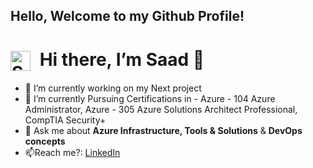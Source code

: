 ## Hello, Welcome to my Github Profile! 

<h1 align="left">
  <img
    src="https://github.com/user-attachments/assets/6e680074-358a-44f1-a251-14711074c3df"
    alt="Saad Avatar"
    width="32"
    height="32"
    style="vertical-align: middle; margin-right: 8px;"
  />
  Hi there, I’m Saad 👋
</h1>



<!--
**SaadTAhmad/SaadTAhmad** is a ✨ _special_ ✨ repository because its `README.md` (this file) appears on your GitHub profile.

Here are some ideas to get you started:
-->

- 🔭 I’m currently working on my Next project
- 🌱 I’m currently Pursuing Certifications in - Azure - 104 Azure Administrator, Azure - 305 Azure Solutions Architect Professional, CompTIA Security+
- 🚀​ Ask me about **Azure Infrastructure, Tools & Solutions** & **DevOps concepts**
- 📫Reach me?: [LinkedIn](https://www.linkedin.com/in/saad-ahmad-9059b531b/)
